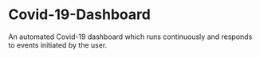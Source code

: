 # Covid-19-Dashboard
An automated Covid-19 dashboard which runs continuously and responds to events initiated by the user.
